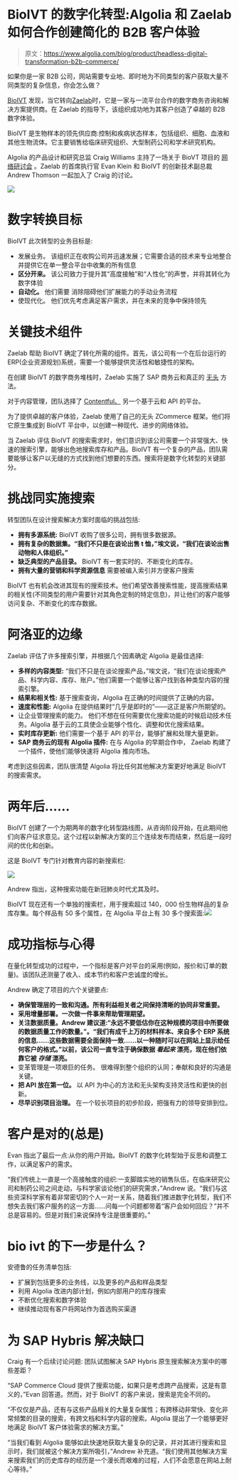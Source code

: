 # BioIVT 的数字化转型:Algolia 和 Zaelab 如何合作创建简化的 B2B 客户体验

> 原文：<https://www.algolia.com/blog/product/headless-digital-transformation-b2b-commerce/>

如果你是一家 B2B 公司，网站需要专业地、即时地为不同类型的客户获取大量不同类型的复杂信息，你会怎么做？

[BioIVT](https://bioivt.com/) 发现，当它转向[Zaelab](https://www.zaelab.com/)时，它是一家与一流平台合作的数字商务咨询和解决方案提供商。在 Zaelab 的指导下，该组织成功地为其客户创造了卓越的 B2B 数字体验。

BioIVT 是生物样本的领先供应商:控制和疾病状态样本，包括组织、细胞、血液和其他生物流体。它主要销售给临床研究组织、大型制药公司和学术研究机构。

Algolia 的产品设计和研究总监 Craig Williams 主持了一场关于 BioVT 项目的 [网络研讨会](https://resources.algolia.com/webinars/webinar-bioivtheadless-field) 。Zaelab 的首席执行官 Evan Klein 和 BioIVT 的创新技术副总裁 Andrew Thomson 一起加入了 Craig 的讨论。

![](img/4be49cef8dc986ad40d71a6d40423243.png)

# [](#digital-transformation-objectives)数字转换目标

BioIVT 此次转型的业务目标是:

*   发展业务。 该组织正在收购公司并迅速发展；它需要合适的技术来专业地整合并提供它在单一整合平台中收集的所有信息
*   **区分开来。** 该公司致力于提升其“高度接触”和“人性化”的声誉，并将其转化为数字体验
*   **自动化。** 他们需要 消除阻碍他们扩展能力的手动业务流程
*   使现代化。 他们优先考虑满足客户需求，并在未来的竞争中保持领先

# [](#critical-tech-stack-components)关键技术组件

Zaelab 帮助 BioIVT 确定了转化所需的组件。首先，该公司有一个在后台运行的 ERP(企业资源规划)系统，需要一个能够提供灵活性和敏捷性的架构。

在创建 BioIVT 的数字商务堆栈时，Zaelab 实施了 SAP 商务云和真正的 [无头](https://resources.algolia.com/technology/what-is-headless-commerce) 方法。

对于内容管理，团队选择了 [Contentful、](https://www.contentful.com/) 另一个基于云和 API 的平台。

为了提供卓越的客户体验，Zaelab 使用了自己的无头 ZCommerce 框架。他们将它原生集成到 BioIVT 平台中，以创建一种现代、进步的网络体验。

当 Zaelab 评估 BioIVT 的搜索需求时，他们意识到该公司需要一个非常强大、快速的搜索引擎，能够出色地搜索库存和产品。BioIVT 有一个复杂的产品，团队需要能够让客户以无缝的方式找到他们想要的东西。搜索将是数字化转型的关键部分。

# [](#challenges-with-implementing-search)挑战同实施搜索

转型团队在设计搜索解决方案时面临的挑战包括:

*   **拥有多源系统:** BioIVT 收购了很多公司，拥有很多数据源。
*   **拥有复杂的数据集。“我们不只是在谈论出售 t 恤，”埃文说，“我们在谈论出售动物和人体组织。”**
*   **缺乏典型的产品目录。** BioIVT 有一套实时的、不断变化的库存。
*   **拥有大量的营销和科学资源信息** 需要被编入索引并方便客户搜索

BioIVT 也有机会改进其现有的搜索技术。他们希望改善搜索性能，提高搜索结果的相关性(不同类型的用户需要针对其角色定制的特定信息)，并让他们的客户能够访问复杂、不断变化的库存数据。

# [](#algolia%e2%80%99s-edge)阿洛亚的边缘

Zaelab 评估了许多搜索引擎，并根据几个因素确定 Algolia 是最佳选择:

*   **多样的内容类型:** “我们不只是在谈论搜索产品，”埃文说，“我们在谈论搜索产品、科学内容、库存、账户。”他们需要一个能够让客户找到各种类型内容的搜索引擎。
*   **结果和相关性:** 基于搜索查询，Algolia 在正确的时间提供了正确的内容。
*   **速度和性能:** Algolia 在提供结果时“几乎是即时的”——这正是客户所期望的。
*   让企业管理搜索的能力。 他们不想在任何需要优化搜索功能的时候启动技术任务。Algolia 基于云的工具使企业能够个性化、调整和优化搜索结果。
*   **实时库存更新:** 他们需要一个基于 API 的平台，能够扩展和处理大量更新。
*   **SAP 商务云的现有 Algolia 插件:** 在与 Algolia 的早期合作中， Zaelab 构建了一个插件，使他们能够快速将 Algolia 推向市场。

考虑到这些因素，团队很清楚 Algolia 将比任何其他解决方案更好地满足 BioIVT 的搜索需求。

# [](#two-years-later)两年后……

BioIVT 创建了一个为期两年的数字化转型路线图，从咨询阶段开始，在此期间他们向客户征求意见。这个过程以新解决方案的三个连续发布而结束，然后是一段时间的优化和创新。

这是 BioIVT 专门针对教育内容的新搜索栏:

![](img/04d7c307819873674387343f5d6a90f0.png)

Andrew 指出，这种搜索功能在新冠肺炎时代尤其及时。

BioIVT 现在还有一个单独的搜索栏，用于搜索超过 140，000 份生物样品的复杂库存集。每个样品有 50 多个属性，在 Algolia 平台上有 30 多个搜索面:![](img/95bf978eb96477457347ca6304ea7976.png)

# [](#success-indicators-and-learnings%c2%a0)成功指标与心得

在量化转型成功的过程中，一个指标是客户对平台的采用(例如，报价和订单的数量)。该团队还测量了收入、成本节约和客户忠诚度的增长。

Andrew 确定了项目的六个关键要点:

*   **确保管理层的一致和沟通。所有利益相关者之间保持清晰的协同非常重要。**
*   **采用增量部署。一次做一件事来帮助管理期望。**
*   **关注数据质量。Andrew 建议道:“永远不要低估你在这种规模的项目中所要做的数据质量工作的数量。”。“我们有成千上万的材料样本、来自多个 ERP 系统的信息……这些数据需要全面保持一致……以一种随时可以在网站上显示给任何客户的格式。”以前，该公司一直专注于确保数据 *看起来* 漂亮，现在他们依靠它被 *存储* 漂亮。**
*   变革管理是一项艰巨的任务。 很难得到整个组织的认同；奉献和良好的沟通是关键。
*   **把 API 放在第一位。** 以 API 为中心的方法和无头架构支持灵活性和更快的创新。
*   **尽早识别项目治理。** 在一个较长项目的初步阶段，把强有力的领导安排到位。

# [](#the-customer-is-right-always)客户是对的(总是)

Evan 指出了最后一点:从你的用户开始。BioIVT 的数字化转型始于反思和调整工作，以满足客户的需求。

“我们传统上一直是一个高接触度的组织:一支脚踏实地的销售队伍，在临床研究公司和制药公司之间走动，与科学家谈论他们的研究需求，”Andrew 说。“我们与这些资深科学家有着非常密切的个人一对一关系，随着我们推进数字化转型，我们不想失去我们客户服务的这一方面……问每一个问题都带着“客户会如何回应？”并不总是容易的。但是对我们来说保持专注是很重要的。”

# [](#what%e2%80%99s-next-for-bioivt)bio ivt 的下一步是什么？

安德鲁的任务清单包括:

*   扩展到包括更多的业务线，以及更多的产品和样品类型
*   利用 Algolia 改进内部计划，例如内部用户的库存搜索
*   不断优化搜索和数字体验
*   继续推动现有客户将网站作为首选购买渠道

# [](#solving-for-gaps-in-sap-hybris)为 SAP Hybris 解决缺口

Craig 有一个后续讨论问题: 团队试图解决 SAP Hybris 原生搜索解决方案中的哪些差距？

“SAP Commerce Cloud 提供了搜索功能，如果只是考虑跨产品搜索，这是有意义的，”Evan 回答道。然而，对于 BioIVT 的客户来说，搜索是完全不同的。

“不仅仅是产品，还有与这些产品相关的大量复杂属性；有跨移动非常快、变化非常频繁的目录的搜索，有跨文档和科学内容的搜索。Algolia 提出了一个能够更好地满足 BioIVT 客户体验需求的解决方案。”

“当我们看到 Algolia 能够如此快速地获取大量复杂的记录，并对其进行搜索和显示时，我们就被这个解决方案所吸引，”Andrew 补充道。“我们使用其他解决方案来搜索我们的历史库存的经历是一个漫长而艰难的过程，人们不会愿意在网站上耐心等待。”